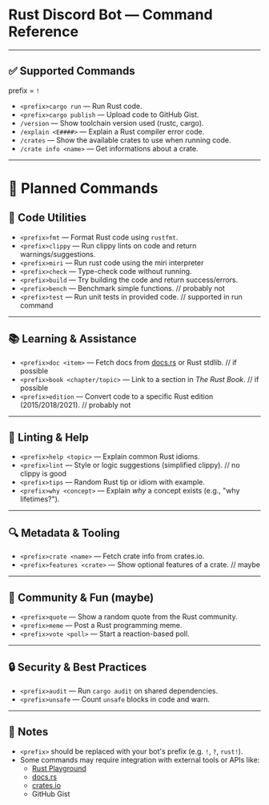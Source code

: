 # Rust Discord Bot — Command Reference

---

## ✅ Supported Commands

  prefix = `!`

- `<prefix>cargo run` — Run Rust code.
- `<prefix>cargo publish` — Upload code to GitHub Gist.
- `/version` — Show toolchain version used (rustc, cargo).
- `/explain <E####>` — Explain a Rust compiler error code.
- `/crates` — Show the available crates to use when running code.
- `/crate info <name>` — Get informations about a crate.

---

# 🧪 Planned Commands

## 🔧 Code Utilities

- `<prefix>fmt` — Format Rust code using `rustfmt`.
- `<prefix>clippy` — Run clippy lints on code and return warnings/suggestions.
- `<prefix>miri` — Run rust code using the miri interpreter
- `<prefix>check` — Type-check code without running.
- `<prefix>build` — Try building the code and return success/errors.
- `<prefix>bench` — Benchmark simple functions. // probably not
- `<prefix>test` — Run unit tests in provided code. // supported in run command

---

## 📚 Learning & Assistance

- `<prefix>doc <item>` — Fetch docs from [docs.rs](https://docs.rs) or Rust stdlib. // if possible
- `<prefix>book <chapter/topic>` — Link to a section in *The Rust Book*.  // if possible
- `<prefix>edition` — Convert code to a specific Rust edition (2015/2018/2021). // probably not

---

## 🧠 Linting & Help

- `<prefix>help <topic>` — Explain common Rust idioms.
- `<prefix>lint` — Style or logic suggestions (simplified clippy).  // no clippy is good
- `<prefix>tips` — Random Rust tip or idiom with example.
- `<prefix>why <concept>` — Explain *why* a concept exists (e.g., "why lifetimes?").

---

## 🔍 Metadata & Tooling

- `<prefix>crate <name>` — Fetch crate info from crates.io.
- `<prefix>features <crate>` — Show optional features of a crate. // maybe

---

## 🎯 Community & Fun (maybe)

- `<prefix>quote` — Show a random quote from the Rust community.
- `<prefix>meme` — Post a Rust programming meme.
- `<prefix>vote <poll>` — Start a reaction-based poll.

---

## 🔒 Security & Best Practices

- `<prefix>audit` — Run `cargo audit` on shared dependencies.
- `<prefix>unsafe` — Count `unsafe` blocks in code and warn.

---

## 📝 Notes

- `<prefix>` should be replaced with your bot's prefix (e.g. `!`, `?`, `rust!`).
- Some commands may require integration with external tools or APIs like:
  - [Rust Playground](https://play.rust-lang.org/)
  - [docs.rs](https://docs.rs)
  - [crates.io](https://crates.io)
  - GitHub Gist

